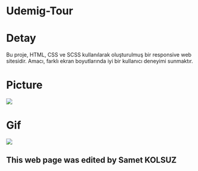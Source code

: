 # Udemig-Tour

# Detay #

Bu proje, HTML, CSS ve SCSS kullanılarak oluşturulmuş bir responsive web sitesidir. Amacı, farklı ekran boyutlarında iyi bir kullanıcı deneyimi sunmaktır.

# Picture #
![](img/resim.png)

# Gif #

![](img/proje.gif)

## This web page was edited by Samet KOLSUZ ##
